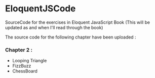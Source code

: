 # EloquentJSCode
SourceCode for the exercises in Eloquent JavaScript Book
(This will be updated as and when I'll read through the book)

The source code for the following chapter have been uploaded :

### Chapter 2 :
- Looping Triangle
- FizzBuzz
- ChessBoard
